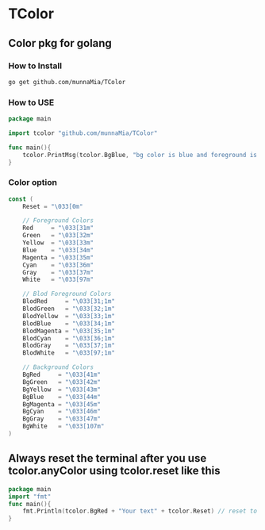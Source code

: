 # TColor

## Color pkg for golang

### How to Install 
```bash
go get github.com/munnaMia/TColor
```
### How to USE
```go
package main

import tcolor "github.com/munnaMia/TColor"

func main(){
    tcolor.PrintMsg(tcolor.BgBlue, "bg color is blue and foreground is white")
}

```

### Color option
```go
const (
	Reset = "\033[0m"

	// Foreground Colors
	Red     = "\033[31m"
	Green   = "\033[32m"
	Yellow  = "\033[33m"
	Blue    = "\033[34m"
	Magenta = "\033[35m"
	Cyan    = "\033[36m"
	Gray    = "\033[37m"
	White   = "\033[97m"

	// Blod Foreground Colors
	BlodRed     = "\033[31;1m"
	BlodGreen   = "\033[32;1m"
	BlodYellow  = "\033[33;1m"
	BlodBlue    = "\033[34;1m"
	BlodMagenta = "\033[35;1m"
	BlodCyan    = "\033[36;1m"
	BlodGray    = "\033[37;1m"
	BlodWhite   = "\033[97;1m"

	// Background Colors
	BgRed     = "\033[41m"
	BgGreen   = "\033[42m"
	BgYellow  = "\033[43m"
	BgBlue    = "\033[44m"
	BgMagenta = "\033[45m"
	BgCyan    = "\033[46m"
	BgGray    = "\033[47m"
	BgWhite   = "\033[107m"
)
```

## Always reset the terminal after you use tcolor.anyColor using tcolor.reset like this
```go
package main
import "fmt"
func main(){
    fmt.Println(tcolor.BgRed + "Your text" + tcolor.Reset) // reset to go back your default terminal
}
```
